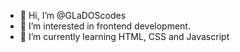 - 👋 Hi, I’m @GLaDOScodes
- 👀 I’m interested in frontend development.
- 🌱 I’m currently learning HTML, CSS and Javascript

<!---
GLaDOScodes/GLaDOScodes is a ✨ special ✨ repository because its `README.md` (this file) appears on your GitHub profile.
You can click the Preview link to take a look at your changes.
--->
